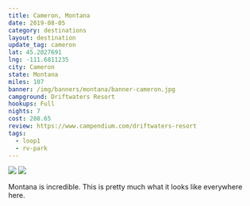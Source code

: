 ```yaml
---
title: Cameron, Montana
date: 2019-08-05
category: destinations
layout: destination
update_tag: cameron
lat: 45.2027691
lng: -111.6811235
city: Cameron
state: Montana
miles: 107
banner: /img/banners/montana/banner-cameron.jpg
campground: Driftwaters Resort
hookups: Full
nights: 7
cost: 208.65
review: https://www.campendium.com/driftwaters-resort
tags:
  - loop1
  - rv-park
---
```


<img src="{{ site.cdn }}/img/destinations/montana/cameron/cameron-campsite.jpg" />

<img src="{{ site.cdn }}/img/destinations/montana/cameron/river.jpg" />

<p class="text-center">
    Montana is incredible. This is pretty much what it looks like everywhere here.
</p>